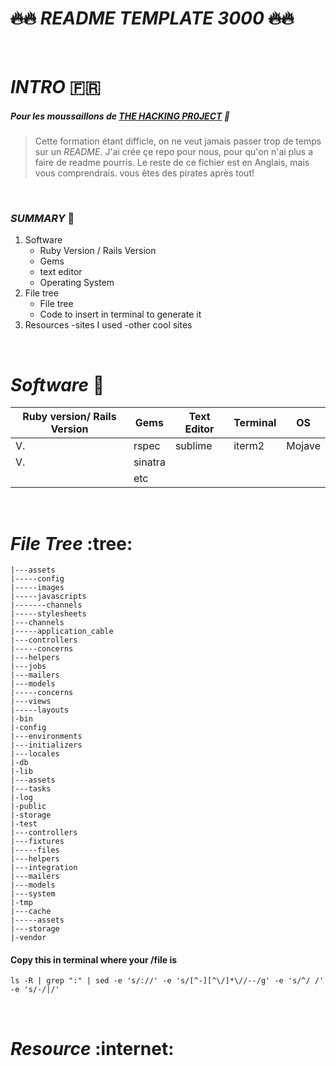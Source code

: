 # ~~:fire::fire:~~ ___README TEMPLATE 3000___ ~~:fire::fire:~~
</br>

# ___INTRO___ :fr:

##### Pour les moussaillons de [THE HACKING PR0JECT](https://www.thehackingproject.org) :parrot:
>Cette formation étant difficle, on ne veut jamais passer trop de temps sur un *README*.
>J'ai crée çe repo pour nous, pour qu'on n'ai plus a faire de readme pourris.
>Le reste de ce fichier est en Anglais, mais vous comprendrais. vous êtes des pirates après tout!
</br>

### ___SUMMARY___ :book:

1. Software
    - Ruby Version / Rails Version
    - Gems
    - text editor
    - Operating System
1. File tree
    - File tree
    - Code to insert in terminal to generate it
1. Resources
    -sites I used
    -other cool sites
</br>

# ___Software___ :robot:

| Ruby version/ Rails Version  | Gems  |  Text Editor |  Terminal |  OS |
|---|---|---|---|---|
| V.  | rspec  | sublime  |  iterm2 | Mojave  |
| V.  | sinatra  |   |   |   |
|   | etc  |   |   |   |

</br>

# ___File Tree___ :tree:

 ```|-app
 |---assets
 |-----config
 |-----images
 |-----javascripts
 |-------channels
 |-----stylesheets
 |---channels
 |-----application_cable
 |---controllers
 |-----concerns
 |---helpers
 |---jobs
 |---mailers
 |---models
 |-----concerns
 |---views
 |-----layouts
 |-bin
 |-config
 |---environments
 |---initializers
 |---locales
 |-db
 |-lib
 |---assets
 |---tasks
 |-log
 |-public
 |-storage
 |-test
 |---controllers
 |---fixtures
 |-----files
 |---helpers
 |---integration
 |---mailers
 |---models
 |---system
 |-tmp
 |---cache
 |-----assets
 |---storage
 |-vendor
 ```

#### Copy this in terminal where your /file is
```
ls -R | grep ":" | sed -e 's/://' -e 's/[^-][^\/]*\//--/g' -e 's/^/ /' -e 's/-/|/'
```
</br>

# ___Resource___ :internet:
